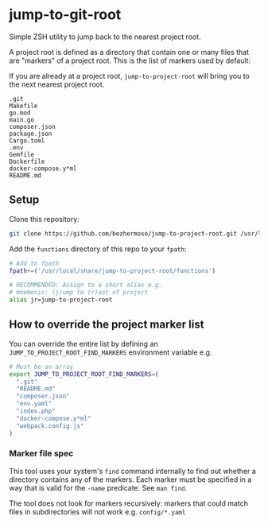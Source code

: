 # jump-to-git-root

Simple ZSH utility to jump back to the nearest project root.

A project root is defined as a directory that contain one or many files that are "markers" of a project root. This is the list of markers used by default:

If you are already at a project root, `jump-to-project-root` will bring you to the next nearest project root.

```
.git
Makefile
go.mod
main.go
composer.json
package.json
Cargo.toml
.env
Gemfile
Dockerfile
docker-compose.y*ml
README.md
```
## Setup

Clone this repository:

```sh
git clone https://github.com/bezhermoso/jump-to-project-root.git /usr/local/share

```

Add the `functions` directory of this repo to your `fpath`:

```sh
# Add to fpath
fpath+=('/usr/local/share/jump-to-project-root/functions')

# RECOMMENDED: Assign to a short alias e.g.
# mnemonic: (j)ump to (r)oot of project
alias jr=jump-to-project-root
```

## How to override the project marker list

You can override the entire list by defining an `JUMP_TO_PROJECT_ROOT_FIND_MARKERS` environment variable e.g.

```sh
# Must be an array
export JUMP_TO_PROJECT_ROOT_FIND_MARKERS=(
  ".git"
  "README.md"
  "composer.json"
  "env.yaml"
  "index.php"
  "docker-compose.y*ml"
  "webpack.config.js"
)
```

### Marker file spec

This tool uses your system's `find` command internally to find out whether a directory contains any of the markers. Each
marker must be specified in a way that is valid for the `-name` predicate. See `man find`.

The tool does not look for markers recursively: markers that could match files in subdirectories will not work e.g. `config/*.yaml`

